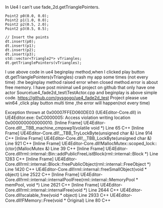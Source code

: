 In Ue4 I can't use fade_2d.getTrianglePointers.


	Point2 p0(0.0, 0.0);
	Point2 p1(1.0, 0.0);
	Point2 p2(0.5, 2.0);
	Point2 p3(0.5, 0.5);

	// Insert the points
	dt.insert(p0);
	dt.insert(p1);
	dt.insert(p2);
	dt.insert(p3);
	std::vector<Triangle2*> vTriangles;
	dt.getTrianglePointers(vTriangles);

I use above code in ue4 beginplay method,when I clicked play button dt.getTrianglePointers(vTriangles) crash my app some times (not every time) .the beginplay method raised error when closed method.error is about free memory.
I have post minimal ue4 project on github that only have one actor Source\ue4_fade2d_test\TestActor.cpp and beginplay is above simple code.
https://github.com/gysgogo/ue4_fade2d_test   Project please use win64 ,click play button multi time ,the error  will happen(not every time)

Exception thrown at 0x00007FFED060DE03 (UE4Editor-Core.dll) in UE4Editor.exe: 0xC0000005: Access violation writing location 0x0000000000000010.
[Inline Frame] UE4Editor-Core.dll!__TBB_machine_cmpswp1(volatile void *) Line 65	C++
[Inline Frame] UE4Editor-Core.dll!__TBB_TryLockByte(unsigned char &) Line 914	C++
[Inline Frame] UE4Editor-Core.dll!__TBB_LockByte(unsigned char &) Line 921	C++
[Inline Frame] UE4Editor-Core.dll!MallocMutex::scoped_lock::{ctor}(MallocMutex &) Line 39	C++
[Inline Frame] UE4Editor-Core.dll!rml::internal::Bin::addPublicFreeListBlock(rml::internal::Block *) Line 1283	C++
[Inline Frame] UE4Editor-Core.dll!rml::internal::Block::freePublicObject(rml::internal::FreeObject *) Line 1420	C++
UE4Editor-Core.dll!rml::internal::freeSmallObject(void * object) Line 2522	C++
[Inline Frame] UE4Editor-Core.dll!rml::internal::internalPoolFree(rml::internal::MemoryPool * memPool, void *) Line 2621	C++
[Inline Frame] UE4Editor-Core.dll!rml::internal::internalFree(void *) Line 2644	C++
UE4Editor-Core.dll!scalable_free(void * object) Line 2933	C++
UE4Editor-Core.dll!FMemory::Free(void * Original) Line 80 C++

